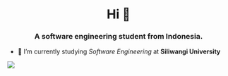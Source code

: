 <h1 align="center">Hi 👋</h1>
<h3 align="center">A <b>software engineering student from Indonesia</b>.</h3>

- 🔭 I’m currently studying *Software Engineering* at **Siliwangi University**

<img src="https://steamuserimages-a.akamaihd.net/ugc/2117311996138811676/76972BDE9EC471A6997FDC054B405B1B9D4600B2/?imw=5000&imh=5000&ima=fit&impolicy=Letterbox&imcolor=%23000000&letterbox=false">
